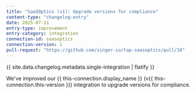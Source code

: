 ```yaml
---
title: "SaaSOptics (v1): Upgrade versions for compliance"
content-type: "changelog-entry"
date: 2025-07-21
entry-type: improvement
entry-category: integration
connection-id: saasoptics
connection-version: 1
pull-request: "https://github.com/singer-io/tap-saasoptics/pull/10"
---
```

{{ site.data.changelog.metadata.single-integration | flatify }}

We've improved our {{ this-connection.display_name }} (v{{ this-connection.this-version }}) integration to upgrade versions for compliance.